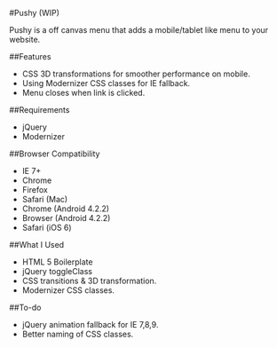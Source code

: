#Pushy (WIP)

Pushy is a off canvas menu that adds a mobile/tablet like menu to your website.

##Features

- CSS 3D transformations for smoother performance on mobile.
- Using Modernizer CSS classes for IE fallback.
- Menu closes when link is clicked.

##Requirements

- jQuery
- Modernizer

##Browser Compatibility

- IE 7+
- Chrome
- Firefox
- Safari (Mac)
- Chrome (Android 4.2.2)
- Browser (Android 4.2.2)
- Safari (iOS 6)

##What I Used

- HTML 5 Boilerplate
- jQuery toggleClass
- CSS transitions & 3D transformation.
- Modernizer CSS classes.

##To-do

- jQuery animation fallback for IE 7,8,9.
- Better naming of CSS classes.
